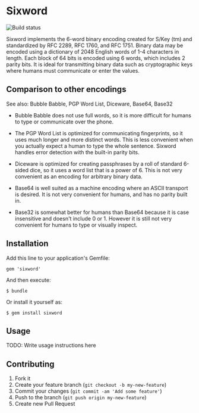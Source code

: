 # Sixword

![Build status](https://travis-ci.org/ab/sixword.svg)

Sixword implements the 6-word binary encoding created for S/Key (tm) and
standardized by RFC 2289, RFC 1760, and RFC 1751. Binary data may be
encoded using a dictionary of 2048 English words of 1-4 characters in
length. Each block of 64 bits is encoded using 6 words, which includes 2
parity bits. It is ideal for transmitting binary data such as cryptographic
keys where humans must communicate or enter the values.

## Comparison to other encodings

See also: Bubble Babble, PGP Word List, Diceware, Base64, Base32

- Bubble Babble does not use full words, so it is more difficult for humans to
  type or communicate over the phone.

- The PGP Word List is optimized for communicating fingerprints, so it uses
  much longer and more distinct words. This is less convenient when you
  actually expect a human to type the whole sentence. Sixword handles error
  detection with the built-in parity bits.

- Diceware is optimized for creating passphrases by a roll of standard 6-sided
  dice, so it uses a word list that is a power of 6. This is not very
  convenient as an encoding for arbitrary binary data.

- Base64 is well suited as a machine encoding where an ASCII transport is
  desired. It is not very convenient for humans, and has no parity built in.

- Base32 is somewhat better for humans than Base64 because it is case
  insensitive and doesn't include 0 or 1. However it is still not very
  convenient for humans to type or visually inspect.

## Installation

Add this line to your application's Gemfile:

    gem 'sixword'

And then execute:

    $ bundle

Or install it yourself as:

    $ gem install sixword

## Usage

TODO: Write usage instructions here

## Contributing

1. Fork it
2. Create your feature branch (`git checkout -b my-new-feature`)
3. Commit your changes (`git commit -am 'Add some feature'`)
4. Push to the branch (`git push origin my-new-feature`)
5. Create new Pull Request
